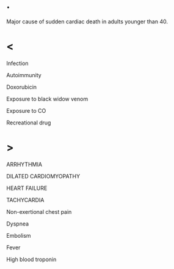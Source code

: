 # .

Major cause of sudden cardiac death in adults younger than 40.

# <

Infection

Autoimmunity

Doxorubicin

Exposure to black widow venom

Exposure to CO

Recreational drug

# >

ARRHYTHMIA

DILATED CARDIOMYOPATHY

HEART FAILURE

TACHYCARDIA

Non-exertional chest pain

Dyspnea

Embolism

Fever

High blood troponin
